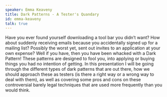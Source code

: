 ```yaml
---
speaker: Emma Keaveny
title: Dark Patterns - A Tester's Quandary
id: emma-keaveny
talk: true
---
```

Have you ever found yourself downloading a tool bar you didn’t want?  How about suddenly receiving emails because you accidentally signed up for a mailing list? Possibly the worst yet, sent out invites to an application at your own expense? Well if you have, then you have been whacked with a Dark Pattern!  These patterns are designed to fool you, into applying or buying things you had no intention of getting. In this presentation I will be going through the different types of dark patterns that are out there, how we should approach these as testers (is there a right way or a wrong way to deal with them), as well as covering some pros and cons on these controversial barely legal techniques that are used more frequently than you would think.
